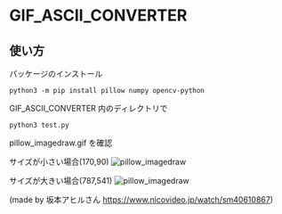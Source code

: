 # GIF_ASCII_CONVERTER

## 使い方

パッケージのインストール

```
python3 -m pip install pillow numpy opencv-python
```

GIF_ASCII_CONVERTER 内のディレクトリで

```
python3 test.py
```

pillow_imagedraw.gif を確認

サイズが小さい場合(170,90)
![pillow_imagedraw](https://github.com/weweweok/GIF_ASCII_ARTER/assets/100256521/51f845b2-faa3-4fce-9c6f-1db59486b30e)

サイズが大きい場合(787,541)
![pillow_imagedraw](https://github.com/weweweok/GIF_ASCII_CONVERTER/assets/100256521/5a9e70a6-9223-46b2-b470-35c898f9afbb)


(made by 坂本アヒルさん https://www.nicovideo.jp/watch/sm40610867)

